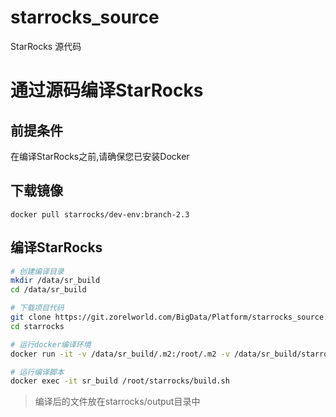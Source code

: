 # starrocks_source

StarRocks 源代码

# 通过源码编译StarRocks

## 前提条件
在编译StarRocks之前,请确保您已安装Docker

## 下载镜像
```
docker pull starrocks/dev-env:branch-2.3
```

## 编译StarRocks
``` bash
# 创建编译目录
mkdir /data/sr_build
cd /data/sr_build

# 下载项目代码
git clone https://git.zorelworld.com/BigData/Platform/starrocks_source.git starrocks
cd starrocks

# 运行docker编译环境
docker run -it -v /data/sr_build/.m2:/root/.m2 -v /data/sr_build/starrocks:/root/starrocks --name sr_build -d starrocks/dev-env:branch-2.3

# 运行编译脚本
docker exec -it sr_build /root/starrocks/build.sh
```

> 编译后的文件放在starrocks/output目录中

